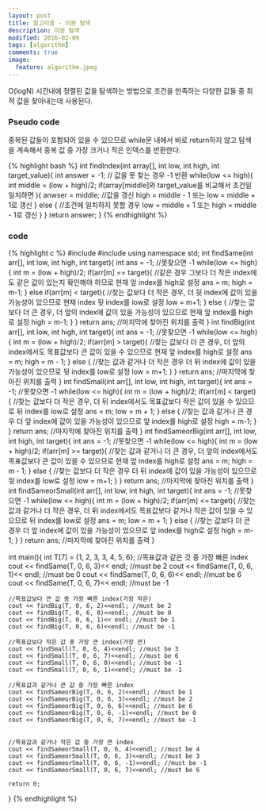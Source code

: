 ```yaml
---
layout: post
title: 알고리즘 - 이분 탐색 
description: 이분 탐색 
modified: 2016-02-09
tags: [algorithm]
comments: true
image:
  feature: algorithm.jpeg
---
```

O(logN) 시간내에 정렬된 값을 탐색하는 방법으로 조건을 만족하는 다양한 값들 중 최적 값을 찾아내는데 사용된다. 

### Pseudo code

중복된 값들이 포함되어 있을 수 있으므로 while문 내에서 바로 return하지 않고 탐색을 계속해서 
중복 값 중 가장 크거나 작은 인덱스를 반환한다. 

{% highlight bash %}
int findIndex(int array[], int low, int high, int target_value){
    int answer = -1; // 값을 못 찾는 경우 -1 반환
    while(low <= high){
        int middle = (low + high)/2;
        if(array[middle]와 target_value를 비교해서 조건일 일치하면 ){
            anwser = middle; //값을 갱신 
            high = middle - 1 또는 low = middle + 1로 갱신 
        } else { //조건에 일치하지 못할 경우 
            low = middle + 1 또는 high = middle - 1로 갱신 
        }
    }
    return answer;
}
{% endhighlight %}

### code

{% highlight c %}
#include <iostream>
#include <vector>
using namespace std;
int findSame(int arr[], int low, int high, int target){
    int ans = -1; //못찾으면 -1
    while(low <= high){
        int m = (low + high)/2;
        if(arr[m] == target){ //같은 경우 그보다 더 작은 index에도 같은 값이 있는지 확인해야 하므로 현재 앞 index를 high로 설정
            ans = m;
            high = m-1;
        } else if(arr[m] < target){ //찾는 값보다 더 작은 경우, 더 뒷 index에 값이 있을 가능성이 있으므로 현재 index 뒷 index를 low로 설정
            low = m+1;
        }
        else { //찾는 값보다 더 큰 경우, 더 앞의 index에 값이 있을 가능성이 있으므로 현재 앞 index를 high로 설정
            high = m-1;
        }
    }
    return ans; //마지막에 찾아진 위치를 출력
}
int findBig(int arr[], int low, int high, int target){
    int ans = -1; //못찾으면 -1
    while(low <= high){
        int m = (low + high)/2;
        if(arr[m] > target){ //찾는 값보다 더 큰 경우, 더 앞의 index에서도 목표값보다 큰 값이 있을 수 있으므로 현재 앞 index를 high로 설정
            ans = m;
            high = m - 1;
        } else { //찾는 값과 같거나 더 작은 경우 더 뒤 index에 값이 있을 가능성이 있으므로 뒷 index를 low로 설정
            low = m+1;
        }
    }
    return ans; //마지막에 찾아진 위치를 출력
}
int findSmall(int arr[], int low, int high, int target){
    int ans = -1; //못찾으면 -1
    while(low <= high){
        int m = (low + high)/2;
        if(arr[m] < target){ //찾는 값보다 더 작은 경우, 더 뒤 index에서도 목표값보다 작은 값이 있을 수 있으므로 뒤 index를 low로 설정
            ans = m;
            low = m + 1;
        } else { //찾는 값과 같거나 큰 경우 더 앞 index에 값이 있을 가능성이 있으므로 앞 index를 high로 설정
            high = m-1;
        }
    }
    return ans; //마지막에 찾아진 위치를 출력
}
int findSameorBig(int arr[], int low, int high, int target){
    int ans = -1; //못찾으면 -1
    while(low <= high){
        int m = (low + high)/2;
        if(arr[m] >= target){ //찾는 값과 같거나 더 큰 경우, 더 앞의 index에서도 목표값보다 큰 값이 있을 수 있으므로 현재 앞 index를 high로 설정
            ans = m;
            high = m - 1;
        } else { //찾는 값보다  더 작은 경우 더 뒤 index에 값이 있을 가능성이 있으므로 뒷 index를 low로 설정
            low = m+1;
        }
    }
    return ans; //마지막에 찾아진 위치를 출력
}
int findSameorSmall(int arr[], int low, int high, int target){
    int ans = -1; //못찾으면 -1
    while(low <= high){
        int m = (low + high)/2;
        if(arr[m] <= target){ //찾는 값과 같거나 더 작은 경우, 더 뒤 index에서도 목표값보다 같거나 작은 값이 있을 수 있으므로 뒤 index를 low로 설정
            ans = m;
            low = m + 1;
        } else { //찾는 값보다 더 큰 경우 더 앞 index에 값이 있을 가능성이 있으므로 앞 index를 high로 설정
            high = m-1;
        }
    }
    return ans; //마지막에 찾아진 위치를 출력
}

int main(){
    int T[7] = {1, 2, 3, 3, 4, 5, 6};
    //목표값과 같은 것 중 가장 빠른 index
    cout << findSame(T, 0, 6, 3)<< endl; //must be 2
    cout << findSame(T, 0, 6, 1)<< endl; //must be 0
    cout << findSame(T, 0, 6, 6)<< endl; //must be 6
    cout << findSame(T, 0, 6, 7)<< endl; //must be -1
    
    //목표값보다 큰 값 중 가장 빠른 index(가장 작은)
    cout << findBig(T, 0, 6, 2)<<endl; //must be 2
    cout << findBig(T, 0, 6, 0)<<endl; //must be 0
    cout << findBig(T, 0, 6, 1)<< endl; //must be 1
    cout << findBig(T, 0, 6, 6)<<endl; //must be -1
    
    //목표값보다 작은 값 중 가장 큰 index(가장 큰)
    cout << findSmall(T, 0, 6, 4)<<endl; //must be 3
    cout << findSmall(T, 0, 6, 7)<<endl; //must be 6
    cout << findSmall(T, 0, 6, 0)<<endl; //must be -1
    cout << findSmall(T, 0, 6, 1)<<endl; //must be -1
    
    //목표값과 같거나 큰 값 중 가장 빠른 index
    cout << findSameorBig(T, 0, 6, 2)<<endl; //must be 1
    cout << findSameorBig(T, 0, 6, 3)<<endl; //must be 2
    cout << findSameorBig(T, 0, 6, 6)<<endl; //must be 6
    cout << findSameorBig(T, 0, 6, -1)<<endl; //must be 0
    cout << findSameorBig(T, 0, 6, 7)<<endl; //must be -1
    
    
    //목표값과 같거나 작은 값 중 가장 큰 index
    cout << findSameorSmall(T, 0, 6, 4)<<endl; //must be 4
    cout << findSameorSmall(T, 0, 6, 3)<<endl; //must be 3
    cout << findSameorSmall(T, 0, 6, -1)<<endl; //must be -1
    cout << findSameorSmall(T, 0, 6, 7)<<endl; //must be 6
    
    return 0;
}
{% endhighlight %}
